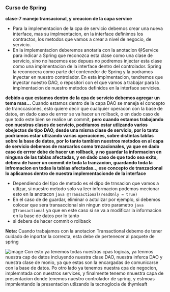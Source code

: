 ### Curso de Spring

**clase-7 manejo transacional, y creacion de la capa service**

* Para la implementacion de la cpa de servicio debemos crear una nueva interface, mas su implmentacion,
en la interface definimos los contractos, los metodos que vamos a crear a nivel de negocio, de servicio.
* En la implementacion deberemos anotarla con la anotacion @Service para indicar a Spring que reconozca esta clase como 
una clase de servicio, sino no hacemos eso depues no podremos injectar esta clase como una implmentacion de la interface
dentro del controlador. Spring la reconocera como parte del contenedor de Spring y la podramos inyectar en nuestro 
controlador.
En esta implmentacion, tendremos que inyectar nuestro DAO, o repositori con el que vamos a trabajar para la implmentacion
de nuestro metodos definidos en la interface servicies.

**debido a que estamos dentro de la cpa de servicio debemos agregar un tema mas...**
Cuando estamos dentro de la capa DAO se maneja el concepto de tranccasiones, esto quiere decir que cualquier operacon con
la base de datos, en dado caso de errror se va hacer un rollback, o  en dado caso de que todo este bien se realice
un commit, **pero cuando estamos trabajando con nuestras clases de servicio, podriamos estar utlizando varios obejectos 
de tipo DAO, desde una misma clase de servicio, por lo tanto podriamos estar utlizando varias operaciones, sobre distintas
tablas sobre la base de datos, por lo tanto tambien nuestros metodos en al capa de servicio debemos de marcarlos 
como trnzacionales, ya que en dado caso de errror debe de hacer un rollback, y no guardar la informacion en ninguna de 
las tablas afectadas, y en dado caso de que todo sea exito, debera de hacer un commit de toda la tranzacion, guardando 
toda la infromacion en todas la tablas afectadas.., ese concepto de tranzacional lo aplicamos dentro de nuestra 
implementacionde de la interface**
* Dependiendo del tipo de metodo es el dipo de trnsacion que vamos a utlizar, si nuestro metodo solo va leer informacion
podemos mecionar esto en la anotacon ```java @Transactional(readOnly = true)```
* En el caso de de guardar, eliminar o actulizar por ejemplo, si debemos colocar que sera transaccional sin ningun otro parametro
```java @Transactional``` ya que en este caso si se va a modificar la informacion en la base de datos por lo tanto
* si debera de hacer commit o rollback

**Nota:** Cuando trabajamos con la anotacion Transactional debemo de tener cuidado de inportar la correcta, esta debe de
pertenecer al paquete de spring


![image](https://user-images.githubusercontent.com/62717509/208219352-b6efbca7-012b-4a21-8280-e4f0aa786fcb.png)
Con esto ya tenemos todas nuestras cpas logicas, ya tenmos nuestra cap de datos incluyendo nuestra clase DAO,
nuestra inferca DAO y nuestra clase de monio, ya que estas son la encargadas de comunicarse con la base de datos.
Po otro lado ya tenemos nuestra cpa de negocion, implemntada con nuestros services,
y finalmente tenemo nnuestra capa de presentacion donde tenemos nuestro controlador de spring, y estmoas impmlentando
la presentacion utlizando la tecnoglocia de thymleaft